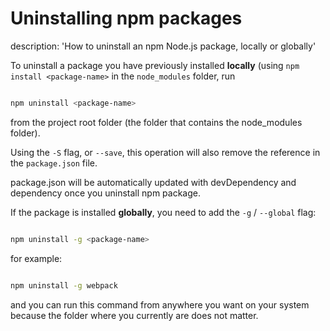 





# Uninstalling npm packages

description: 'How to uninstall an npm Node.js package, locally or globally'





To uninstall a package you have previously installed **locally** (using `npm install <package-name>` in the `node_modules` folder, run



```bash

npm uninstall <package-name>

```



from the project root folder (the folder that contains the node_modules folder).



Using the `-S` flag, or `--save`, this operation will also remove the reference in the `package.json` file.



package.json will be automatically updated with devDependency and dependency once you uninstall npm package.



If the package is installed **globally**, you need to add the `-g` / `--global` flag:



```bash

npm uninstall -g <package-name>

```



for example:



```bash

npm uninstall -g webpack

```



and you can run this command from anywhere you want on your system because the folder where you currently are does not matter.

